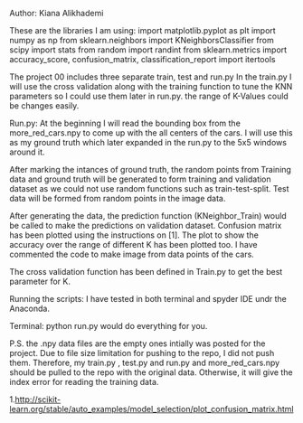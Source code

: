 Author: Kiana Alikhademi

These are the libraries I am using:
import matplotlib.pyplot as plt
import numpy as np
from sklearn.neighbors import KNeighborsClassifier
from scipy import stats
from random import randint
from sklearn.metrics import accuracy_score, confusion_matrix, classification_report
import itertools


The project 00 includes three separate train, test and run.py
In the train.py I will use the cross validation along with the training function to tune the KNN parameters so I could use them later in run.py. the range of K-Values could be changes easily. 

Run.py:
At the beginning I will read the bounding box from the more_red_cars.npy to come up with the all centers of the cars. 
I will use this as my ground truth which later expanded in the run.py to the 5x5 windows around it. 

After marking the intances of ground truth, the random points from Training data and ground truth will be generated to form
training and validation dataset as we could not use random functions such as train-test-split. Test data will be formed from random points in the image data. 


After generating the data, the prediction function (KNeighbor_Train) would be called to make the predictions on validation
dataset. Confusion matrix has been plotted using the instructions on [1]. The plot to show the accuracy over the range of different K has been plotted too.
I have commented the code to make image from data points of the cars.

The cross validation function has been defined in Train.py to get the best parameter for K. 

Running the scripts:
I have tested in both terminal and spyder IDE undr the Anaconda. 

Terminal: python run.py would do everything for you. 


P.S. the .npy data files are the empty ones intially was posted for the project. Due to file size limitation for pushing to the repo, I did not push them. Therefore, my train.py , test.py and run.py and more_red_cars.npy should be pulled to the repo with the original data. Otherwise, it will give the index error for reading the training data.  




1.http://scikit-learn.org/stable/auto_examples/model_selection/plot_confusion_matrix.html
